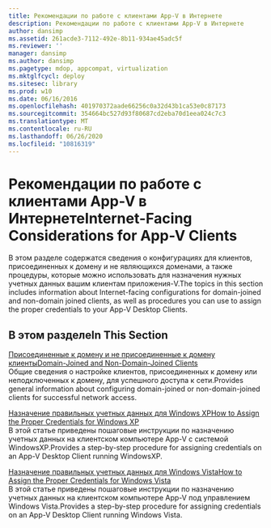 ```yaml
---
title: Рекомендации по работе с клиентами App-V в Интернете
description: Рекомендации по работе с клиентами App-V в Интернете
author: dansimp
ms.assetid: 261acde3-7112-492e-8b11-934ae45adc5f
ms.reviewer: ''
manager: dansimp
ms.author: dansimp
ms.pagetype: mdop, appcompat, virtualization
ms.mktglfcycl: deploy
ms.sitesec: library
ms.prod: w10
ms.date: 06/16/2016
ms.openlocfilehash: 401970372aade66256c0a32d43b1ca53e0c87173
ms.sourcegitcommit: 354664bc527d93f80687cd2eba70d1eea024c7c3
ms.translationtype: MT
ms.contentlocale: ru-RU
ms.lasthandoff: 06/26/2020
ms.locfileid: "10816319"
---
```

# <span data-ttu-id="b007c-103">Рекомендации по работе с клиентами App-V в Интернете</span><span class="sxs-lookup"><span data-stu-id="b007c-103">Internet-Facing Considerations for App-V Clients</span></span>


<span data-ttu-id="b007c-104">В этом разделе содержатся сведения о конфигурациях для клиентов, присоединенных к домену и не являющихся доменами, а также процедуры, которые можно использовать для назначения нужных учетных данных вашим клиентам приложения-V.</span><span class="sxs-lookup"><span data-stu-id="b007c-104">The topics in this section includes information about Internet-facing configurations for domain-joined and non-domain joined clients, as well as procedures you can use to assign the proper credentials to your App-V Desktop Clients.</span></span>

## <span data-ttu-id="b007c-105">В этом разделе</span><span class="sxs-lookup"><span data-stu-id="b007c-105">In This Section</span></span>


<a href="" id="domain-joined-and-non-domain-joined-clients"></a>[<span data-ttu-id="b007c-106">Присоединенные к домену и не присоединенные к домену клиенты</span><span class="sxs-lookup"><span data-stu-id="b007c-106">Domain-Joined and Non-Domain-Joined Clients</span></span>](domain-joined-and-non-domain-joined-clients.md)  
<span data-ttu-id="b007c-107">Общие сведения о настройке клиентов, присоединенных к домену или неподключенных к домену, для успешного доступа к сети.</span><span class="sxs-lookup"><span data-stu-id="b007c-107">Provides general information about configuring domain-joined or non-domain-joined clients for successful network access.</span></span>

<a href="" id="how-to-assign--the-proper-credentials-for-windows-xp"></a>[<span data-ttu-id="b007c-108">Назначение правильных учетных данных для Windows XP</span><span class="sxs-lookup"><span data-stu-id="b007c-108">How to Assign the Proper Credentials for Windows XP</span></span>](how-to-assign--the-proper-credentials-for-windows-xp.md)  
<span data-ttu-id="b007c-109">В этой статье приведены пошаговые инструкции по назначению учетных данных на клиентском компьютере App-V с системой WindowsXP.</span><span class="sxs-lookup"><span data-stu-id="b007c-109">Provides a step-by-step procedure for assigning credentials on an App-V Desktop Client running WindowsXP.</span></span>

<a href="" id="how-to-assign--the-proper-credentials-for-windows-vista"></a>[<span data-ttu-id="b007c-110">Назначение правильных учетных данных для Windows Vista</span><span class="sxs-lookup"><span data-stu-id="b007c-110">How to Assign the Proper Credentials for Windows Vista</span></span>](how-to-assign--the-proper-credentials-for-windows-vista.md)  
<span data-ttu-id="b007c-111">В этой статье приведены пошаговые инструкции по назначению учетных данных на клиентском компьютере App-V под управлением Windows Vista.</span><span class="sxs-lookup"><span data-stu-id="b007c-111">Provides a step-by-step procedure for assigning credentials on an App-V Desktop Client running Windows Vista.</span></span>

 

 





